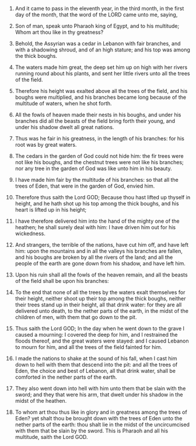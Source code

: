 1. And it came to pass in the eleventh year, in the third month, in
the first day of the month, that the word of the LORD came unto me,
saying,

2. Son of man, speak unto Pharaoh king of Egypt, and to his
multitude; Whom art thou like in thy greatness?

3. Behold, the
Assyrian was a cedar in Lebanon with fair branches, and with a
shadowing shroud, and of an high stature; and his top was among the
thick boughs.

4. The waters made him great, the deep set him up on high with her
rivers running round about his plants, and sent her little rivers unto
all the trees of the field.

5. Therefore his height was exalted above all the trees of the
field, and his boughs were multiplied, and his branches became long
because of the multitude of waters, when he shot forth.

6. All the fowls of heaven made their nests in his boughs, and under
his branches did all the beasts of the field bring forth their young,
and under his shadow dwelt all great nations.

7. Thus was he fair in his greatness, in the length of his branches:
for his root was by great waters.

8. The cedars in the garden of God could not hide him: the fir trees
were not like his boughs, and the chestnut trees were not like his
branches; nor any tree in the garden of God was like unto him in his
beauty.

9. I have made him fair by the multitude of his branches: so that
all the trees of Eden, that were in the garden of God, envied him.

10. Therefore thus saith the Lord GOD; Because thou hast lifted up
thyself in height, and he hath shot up his top among the thick boughs,
and his heart is lifted up in his height;

11. I have therefore
delivered him into the hand of the mighty one of the heathen; he shall
surely deal with him: I have driven him out for his wickedness.

12. And strangers, the terrible of the nations, have cut him off,
and have left him: upon the mountains and in all the valleys his
branches are fallen, and his boughs are broken by all the rivers of
the land; and all the people of the earth are gone down from his
shadow, and have left him.

13. Upon his ruin shall all the fowls of the heaven remain, and all
the beasts of the field shall be upon his branches:

14. To the end
that none of all the trees by the waters exalt themselves for their
height, neither shoot up their top among the thick boughs, neither
their trees stand up in their height, all that drink water: for they
are all delivered unto death, to the nether parts of the earth, in the
midst of the children of men, with them that go down to the pit.

15. Thus saith the Lord GOD; In the day when he went down to the
grave I caused a mourning: I covered the deep for him, and I
restrained the floods thereof, and the great waters were stayed: and I
caused Lebanon to mourn for him, and all the trees of the field
fainted for him.

16. I made the nations to shake at the sound of his fall, when I
cast him down to hell with them that descend into the pit: and all the
trees of Eden, the choice and best of Lebanon, all that drink water,
shall be comforted in the nether parts of the earth.

17. They also went down into hell with him unto them that be slain
with the sword; and they that were his arm, that dwelt under his
shadow in the midst of the heathen.

18. To whom art thou thus like in glory and in greatness among the
trees of Eden? yet shalt thou be brought down with the trees of Eden
unto the nether parts of the earth: thou shalt lie in the midst of the
uncircumcised with them that be slain by the sword. This is Pharaoh
and all his multitude, saith the Lord GOD.